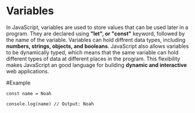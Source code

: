 # Variables

In JavaScript, variables are used to store values that can be used later in a program. They are declared using **"let", or "const"** keyword, followed by the name of the variable. Variables can hold diffrent data types, including **numbers, strings, objects, and booleans**. JavaScript also allows variables to be dynamically typed, which means that the same variable can hold different types of data at different places in the program. This flexibility makes JavaScript an good language for building **dynamic and interactive** web applications.

#Example

```
const name = Noah

console.log(name) // Output: Noah
```